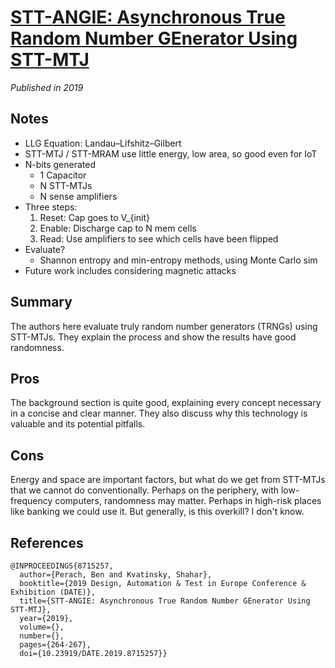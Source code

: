 # [STT-ANGIE: Asynchronous True Random Number GEnerator Using STT-MTJ](https://ieeexplore.ieee.org/document/8715257)
_Published in 2019_

## Notes
- LLG Equation: Landau–Lifshitz–Gilbert
- STT-MTJ / STT-MRAM use little energy, low area, so good even for IoT
- N-bits generated
    - 1 Capacitor
    - N STT-MTJs
    - N sense amplifiers
- Three steps:
    1. Reset: Cap goes to V_{init}
    2. Enable: Discharge cap to N mem cells
    3. Read: Use amplifiers to see which cells have been flipped
- Evaluate?
    - Shannon entropy and min-entropy methods, using Monte Carlo sim
- Future work includes considering magnetic attacks

## Summary
The authors here evaluate truly random number generators (TRNGs) using STT-MTJs. They explain the process and show the results have good randomness.

## Pros
The background section is quite good, explaining every concept necessary in a concise and clear manner. They also discuss why this technology is valuable and its potential pitfalls.

## Cons
Energy and space are important factors, but what do we get from STT-MTJs that we cannot do conventionally. Perhaps on the periphery, with low-frequency computers, randomness may matter. Perhaps in high-risk places like banking we could use it. But generally, is this overkill? I don't know.

## References

```
@INPROCEEDINGS{8715257,
  author={Perach, Ben and Kvatinsky, Shahar},
  booktitle={2019 Design, Automation & Test in Europe Conference & Exhibition (DATE)}, 
  title={STT-ANGIE: Asynchronous True Random Number GEnerator Using STT-MTJ}, 
  year={2019},
  volume={},
  number={},
  pages={264-267},
  doi={10.23919/DATE.2019.8715257}}
```